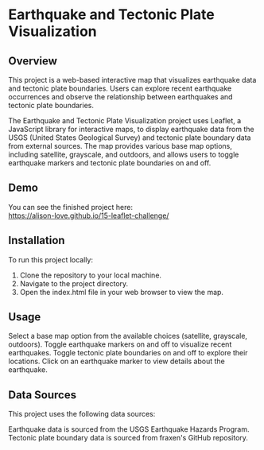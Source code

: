 # Earthquake and Tectonic Plate Visualization

## Overview
This project is a web-based interactive map that visualizes earthquake data and tectonic plate boundaries. Users can explore recent earthquake occurrences and observe the relationship between earthquakes and tectonic plate boundaries.


The Earthquake and Tectonic Plate Visualization project uses Leaflet, a JavaScript library for interactive maps, to display earthquake data from the USGS (United States Geological Survey) and tectonic plate boundary data from external sources. The map provides various base map options, including satellite, grayscale, and outdoors, and allows users to toggle earthquake markers and tectonic plate boundaries on and off.

## Demo

You can see the finished project here:
<br> https://alison-love.github.io/15-leaflet-challenge/

## Installation

To run this project locally:

1. Clone the repository to your local machine.
2. Navigate to the project directory.
3. Open the index.html file in your web browser to view the map.

## Usage

Select a base map option from the available choices (satellite, grayscale, outdoors).
Toggle earthquake markers on and off to visualize recent earthquakes.
Toggle tectonic plate boundaries on and off to explore their locations.
Click on an earthquake marker to view details about the earthquake.

## Data Sources

This project uses the following data sources:

Earthquake data is sourced from the USGS Earthquake Hazards Program.
Tectonic plate boundary data is sourced from fraxen's GitHub repository.

